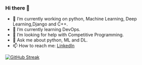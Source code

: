 ### Hi there 👋

<!--
**01anuraganand/01anuraganand** is a ✨ _special_ ✨ repository because its `README.md` (this file) appears on your GitHub profile.

Here are some ideas to get you started:
-->
- 🔭 I’m currently working on python, Machine Learning, Deep Learning,Django and C++.
- 🌱 I’m currently learning DevOps.
- 🤔 I’m looking for help with Competitive Programming.
- 💬 Ask me about python, ML and DL.
- 📫 How to reach me: [LinkedIn](https://www.linkedin.com/in/01anuraganand/)



[![GitHub Streak](https://github-readme-streak-stats.herokuapp.com?user=01anuraganand&theme=flag-india&date_format=j%20M%5B%20Y%5D)](https://git.io/streak-stats)
